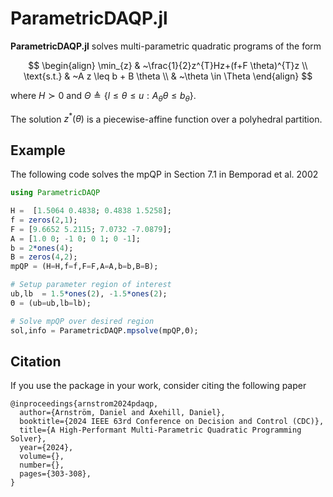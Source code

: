 # **ParametricDAQP.jl**

**ParametricDAQP.jl** solves multi-parametric quadratic programs of the form

$$
\begin{align}
\min_{z} &  ~\frac{1}{2}z^{T}Hz+(f+F \theta)^{T}z \\
\text{s.t.} & ~A z \leq b + B \theta \\
& ~\theta \in \Theta
\end{align}
$$

where $H \succ 0$ and $\Theta \triangleq \lbrace l \leq \theta \leq u : A_{\theta} \theta \leq b_{\theta}\rbrace$.

The solution $z^*(\theta)$ is a piecewise-affine function over a polyhedral partition.

## Example
The following code solves the mpQP in Section 7.1 in Bemporad et al. 2002
```julia
using ParametricDAQP

H =  [1.5064 0.4838; 0.4838 1.5258];
f = zeros(2,1);
F = [9.6652 5.2115; 7.0732 -7.0879];
A = [1.0 0; -1 0; 0 1; 0 -1];
b = 2*ones(4);
B = zeros(4,2);
mpQP = (H=H,f=f,F=F,A=A,b=b,B=B);

# Setup parameter region of interest
ub,lb  = 1.5*ones(2), -1.5*ones(2);
Θ = (ub=ub,lb=lb);

# Solve mpQP over desired region
sol,info = ParametricDAQP.mpsolve(mpQP,Θ);
```
## Citation
If you use the package in your work, consider citing the following paper

```
@inproceedings{arnstrom2024pdaqp,
  author={Arnström, Daniel and Axehill, Daniel},
  booktitle={2024 IEEE 63rd Conference on Decision and Control (CDC)}, 
  title={A High-Performant Multi-Parametric Quadratic Programming Solver}, 
  year={2024},
  volume={},
  number={},
  pages={303-308},
}
```

